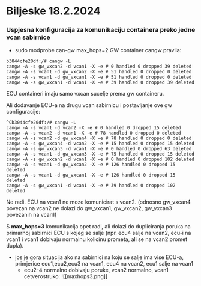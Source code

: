 
# Biljeske 18.2.2024

### Uspjesna konfiguracija za komunikaciju containera preko jedne vcan sabirnice

- sudo modprobe can-gw max_hops=2
GW container cangw pravila:
```
b3044cfe20df:/# cangw -L
cangw -A -s gw_vxcan2 -d vcan1 -X -e # 0 handled 0 dropped 39 deleted
cangw -A -s vcan1 -d gw_vxcan2 -X -e # 51 handled 0 dropped 0 deleted
cangw -A -s vcan1 -d gw_vxcan1 -X -e # 51 handled 0 dropped 0 deleted
cangw -A -s gw_vxcan1 -d vcan1 -X -e # 39 handled 0 dropped 39 deleted
```

ECU containeri imaju samo vxcan sucelje prema gw containeru.

Ali dodavanje ECU-a na drugu vcan sabirnicu i postavljanje ove gw configuracije:
```
^Cb3044cfe20df:/# cangw -L
cangw -A -s vcan1 -d vcan2 -X -e # 0 handled 0 dropped 15 deleted
cangw -A -s vcan2 -d vcan1 -X -e # 78 handled 0 dropped 0 deleted
cangw -A -s vcan2 -d gw_vxcan4 -X -e # 78 handled 0 dropped 0 deleted
cangw -A -s gw_vxcan4 -d vcan2 -X -e # 15 handled 0 dropped 15 deleted
cangw -A -s gw_vxcan3 -d vcan1 -X -e # 0 handled 0 dropped 63 deleted
cangw -A -s vcan1 -d gw_vxcan3 -X -e # 75 handled 0 dropped 15 deleted
cangw -A -s gw_vxcan2 -d vcan1 -X -e # 0 handled 0 dropped 102 deleted
cangw -A -s vcan1 -d gw_vxcan2 -X -e # 126 handled 0 dropped 15 deleted
cangw -A -s vcan1 -d gw_vxcan1 -X -e # 126 handled 0 dropped 15 deleted
cangw -A -s gw_vxcan1 -d vcan1 -X -e # 39 handled 0 dropped 102 deleted

```

Ne radi. ECU na vcan1 ne moze komunicirat s vcan2. (odnosno gw_vxcan4 povezan na vcan2 ne dolazi do gw_vxcan1, gw_vxcan2, gw_vxcan3 povezanih na vcan1)

S **max_hops=3** komunikacija opet radi, ali dolazi do dupliciranja poruka na primarnoj sabirnici ECU s kojeg se salje (npr. ecu4 salje na vcan2, ecu-i na vcan1 i vcan1 dobivaju normalnu kolicinu prometa, ali se na vcan2 promet dupla).
- jos je gora situacija ako na sabirnici na koju se salje ima vise ECU-a, primjerice ecu1,ecu2,ecu3 na vcan1, ecu4 na vcan2, ecu1 salje na vcan1
	- ecu2-4 normalno dobivaju poruke, vcan2 normalno, vcan1 cetverostruko:
		![[maxhops3.png]]




